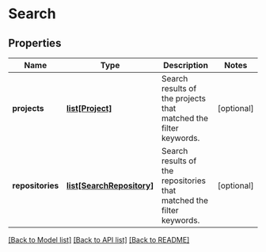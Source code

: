 # Search

## Properties
Name | Type | Description | Notes
------------ | ------------- | ------------- | -------------
**projects** | [**list[Project]**](Project.md) | Search results of the projects that matched the filter keywords. | [optional] 
**repositories** | [**list[SearchRepository]**](SearchRepository.md) | Search results of the repositories that matched the filter keywords. | [optional] 

[[Back to Model list]](../README.md#documentation-for-models) [[Back to API list]](../README.md#documentation-for-api-endpoints) [[Back to README]](../README.md)


